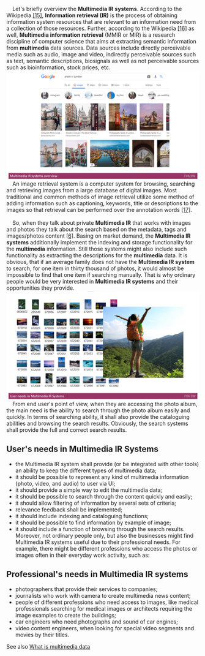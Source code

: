 &nbsp;&nbsp;&nbsp; Let's briefly overview the **Multimedia IR systems**. According to the Wikipedia [[15]](./REFERENCES.md), **Information retrieval (IR)** is the process of obtaining information system resources that are relevant to an information need from a collection of those resources. 
Further, according to the Wikipedia [[16]](./REFERENCES.md) as well, **Multimedia information retrieval** (MMIR or MIR) is a research discipline of computer science that aims at extracting semantic information from **multimedia** data sources. 
Data sources include directly perceivable media such as audio, image and video, indirectly perceivable sources such as text, semantic descriptions, biosignals as well as not perceivable sources such as bioinformation, stock prices, etc. 
<img src="Images/MultimediaIRsystemsoverview.png" alt="MultimediaIRsystemsoverview.png"/>
&nbsp;&nbsp;&nbsp; An image retrieval system is a computer system for browsing, searching and retrieving images from a large database of digital images. 
Most traditional and common methods of image retrieval utilize some method of adding information such as captioning, keywords, title or descriptions to the images so that retrieval can be performed over the annotation words [[17]](./REFERENCES.md). 
</br></br>
&nbsp;&nbsp;&nbsp; So, when they talk about private **Multimedia IR** that works with images and photos they talk about the search based on the metadata, tags and images/photos content [[6]](./REFERENCES.md).
Basing on market demand, the **Multimedia IR systems** additionally implement the indexing and storage functionality for the **multimedia** information. 
Still those systems might also include such functionality as extracting the descriptions for the **multimedia** data.
It is obvious, that if an average family does not have the **Multimedia IR system** to search, for one item in thirty thousand of photos, it would almost be impossible to find that one item if searching manually. 
That is why ordinary people would be very interested in **Multimedia IR systems** and their opportunities they provide.
<img src="Images/UserneedsinMultimediaIRSystems.png" alt="UserneedsinMultimediaIRSystems.png"/>
&nbsp;&nbsp;&nbsp; From end user's point of view, when they are accessing the photo album, the main need is the ability to search through the photo album easily and quickly.
In terms of searching ability, it shall also provide the cataloguing abilities and browsing the search results. Obviously, the search systems shall provide the full and correct search results.

## User's needs in Multimedia IR Systems
* the Multimedia IR system shall provide (or be integrated with other tools) an ability to keep the different types of multimedia data;
* it should be possible to represent any kind of multimedia information (photo, video, and audio) to user via UI;
* it should provide a simple way to edit the multimedia data;
* it should be possible to search through the content quickly and easily;
* it should allow filtering of information by several sets of criteria;
* relevance feedback shall be implemented; 
* it should include indexing and cataloguing functions;
* it should be possible to find information by example of image;
* it should include a function of browsing through the search results.
Moreover, not ordinary people only, but also the businesses might find Multimedia IR systems useful due to their professional needs. 
For example, there might be different professions who access the photos or images often in their everyday work activity, such as:

## Professional's needs in Multimedia IR systems
* photographers that provide their services to companies;
* journalists who work with camera to create multimedia news content;
* people of different professions who need access to images, like medical professionals searching for medical images or architects requiring the image examples to create the buildings;
* car engineers who need photographs and sound of car engines;
* video content engineers, when looking for special video segments and movies by their titles.

See also [What is multimedia data](./MULTIMEDIADATA.md)